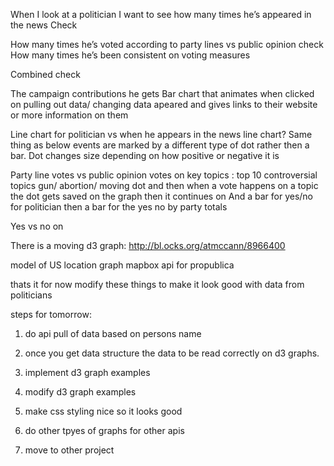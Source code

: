 When I look at a politician I want to see how many times he’s appeared in the news
Check

How many times he’s voted according to party lines vs public opinion check
How many times he’s been consistent on voting measures

Combined check

The campaign contributions he gets
Bar chart that animates when clicked on pulling out data/ changing data apeared and gives links to their website or more information on them

Line chart for politician vs when he appears in the news
line chart? 
Same thing as below events are marked by a different type of dot rather then a bar. Dot changes size depending on how positive or negative it is

Party line votes vs public opinion votes on key topics :  top 10 controversial topics gun/ abortion/ 
moving dot and then when a vote happens on a topic the dot gets saved on the graph then it continues on 
And a bar for yes/no for politician then a bar for the yes no by party totals


Yes vs no on 

There is a moving d3 graph:
http://bl.ocks.org/atmccann/8966400

model of US location graph
mapbox api for propublica

thats it for now modify these things to make it look good with data from politicians

steps for tomorrow:

1) do api pull of data based on persons name 
2) once you get data structure the data to be read correctly on d3 graphs. 
3) implement d3 graph examples
4) modify d3 graph examples
5) make css styling nice so it looks good
6) do other tpyes of graphs for other apis 
 
7) move to other project

